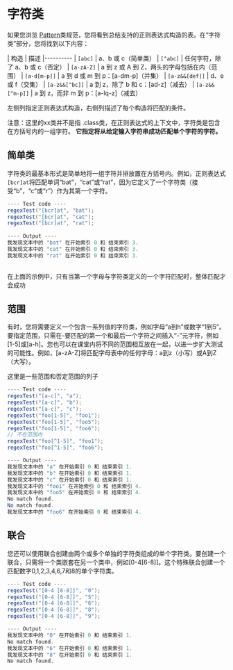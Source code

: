 # 字符类

如果您浏览 [Pattern](https://docs.oracle.com/javase/8/docs/api/java/util/regex/Pattern.html)类规范，您将看到总结支持的正则表达式构造的表。在“字符类”部分，您将找到以下内容：

| 构造 | 描述
|----------
| `[abc]`          | a、b 或 c（简单类） 
| `[^abc]`         | 任何字符，除了 a、b 或 c（否定） 
| `[a-zA-Z]`       | a 到 z 或 A 到 Z，两头的字母包括在内（范围） 
| `[a-d[m-p]]`     | a 到 d 或 m 到 p：[a-dm-p]（并集） 
| `[a-z&&[def]]`     | d、e 或 f（交集） 
| `[a-z&&[^bc]]`     |  a 到 z，除了 b 和 c：[ad-z]（减去） 
| `[a-z&&[^m-p]]`    | a 到 z，而非 m 到 p：[a-lq-z]（减去） 

左侧列指定正则表达式构造，右侧列描述了每个构造将匹配的条件。

注意：这里的xx类并不是指 .class类，在正则表达式的上下文中，字符类是包含在方括号内的一组字符。 **它指定将从给定输入字符串成功匹配单个字符的字符。**

## 简单类

字符类的最基本形式是简单地将一组字符并排放置在方括号内。例如，正则表达式 `[bcr]at`将匹配单词“bat”，“cat”或“rat”，因为它定义了一个字符类（接受“b”，“c”或“r”）作为其第一个字符。
```java
---- Test code ----
regexTest("[bcr]at", "bat");
regexTest("[bcr]at", "cat");
regexTest("[bcr]at", "rat");
        
---- Output ----
我发现文本中的 "bat" 在开始索引 0 和 结束索引 3.
我发现文本中的 "cat" 在开始索引 0 和 结束索引 3.
我发现文本中的 "rat" 在开始索引 0 和 结束索引 3.
        
```
在上面的示例中，只有当第一个字母与字符类定义的一个字符匹配时，整体匹配才会成功

## 范围

有时，您将需要定义一个包含一系列值的字符类，例如字母“a到h”或数字“1到5”。要指定范围，只需在-要匹配的第一个和最后一个字符之间插入“-”元字符，例如[1-5]或[a-h]。您也可以在课堂内将不同的范围相互放在一起，以进一步扩大测试的可能性。例如，[a-zA-Z]将匹配字母表中的任何字母：a到z（小写）或A到Z（大写）。

这里是一些范围和否定范围的列子

```java
---- Test code ----
regexTest("[a-c]", "a");
regexTest("[a-c]", "b");
regexTest("[a-c]", "c");
regexTest("foo[1-5]", "foo1");
regexTest("foo[1-5]", "foo5");
regexTest("foo[1-5]", "foo6");
// 不在范围内
regexTest("foo[^1-5]", "foo1");
regexTest("foo[^1-5]", "foo6");

---- Output ----
我发现文本中的 "a" 在开始索引 0 和 结束索引 1.
我发现文本中的 "b" 在开始索引 0 和 结束索引 1.
我发现文本中的 "c" 在开始索引 0 和 结束索引 1.
我发现文本中的 "foo1" 在开始索引 0 和 结束索引 4.
我发现文本中的 "foo5" 在开始索引 0 和 结束索引 4.
No match found.
No match found.
我发现文本中的 "foo6" 在开始索引 0 和 结束索引 4.

```

## 联合

您还可以使用联合创建由两个或多个单独的字符类组成的单个字符类。要创建一个联合，只需将一个类嵌套在另一个类中，例如[0-4[6-8]]。这个特殊联合创建一个匹配数字0,1,2,3,4,6,7和8的单个字符类。

```java
---- Test code ----
regexTest("[0-4 [6-8]]", "0");
regexTest("[0-4 [6-8]]", "5");
regexTest("[0-4 [6-8]]", "6");
regexTest("[0-4 [6-8]]", "8");
regexTest("[0-4 [6-8]]", "9");

---- Output ----
我发现文本中的 "0" 在开始索引 0 和 结束索引 1.
No match found.
我发现文本中的 "6" 在开始索引 0 和 结束索引 1.
我发现文本中的 "8" 在开始索引 0 和 结束索引 1.
No match found.
```